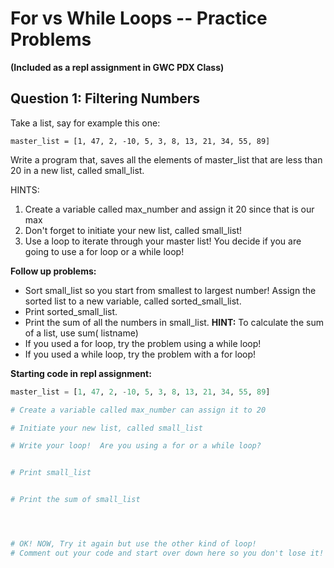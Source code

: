 
# For vs While Loops -- Practice Problems
**(Included as a repl assignment in GWC PDX Class)**

## Question 1: Filtering Numbers

Take a list, say for example this one:

```master_list = [1, 47, 2, -10, 5, 3, 8, 13, 21, 34, 55, 89]```

Write a program that, saves all the elements of master_list that are less than 20 in a new list, called small_list.

HINTS:

1. Create a variable called max_number and assign it 20 since that is our max
2. Don't forget to initiate your new list, called small_list!
3. Use a loop to iterate through your master list! You decide if you are going to use a for loop or a while loop!

**Follow up problems:**
* Sort small_list so you start from smallest to largest number!  Assign the sorted list to a new variable, called sorted_small_list.
 * Print sorted_small_list.
 * Print the sum of all the numbers in small_list.
      **HINT:** To calculate the sum of a list, use sum( listname)
* If you used a for loop, try the problem using a while loop!
* If you used a while loop, try the problem with a for loop!

**Starting code in repl assignment:**

```python
master_list = [1, 47, 2, -10, 5, 3, 8, 13, 21, 34, 55, 89]

# Create a variable called max_number can assign it to 20

# Initiate your new list, called small_list

# Write your loop!  Are you using a for or a while loop?


# Print small_list


# Print the sum of small_list




# OK! NOW, Try it again but use the other kind of loop!
# Comment out your code and start over down here so you don't lose it!
```
